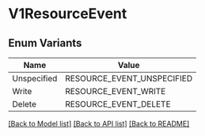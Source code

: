 # V1ResourceEvent

## Enum Variants

| Name | Value |
|---- | -----|
| Unspecified | RESOURCE_EVENT_UNSPECIFIED |
| Write | RESOURCE_EVENT_WRITE |
| Delete | RESOURCE_EVENT_DELETE |


[[Back to Model list]](../README.md#documentation-for-models) [[Back to API list]](../README.md#documentation-for-api-endpoints) [[Back to README]](../README.md)


